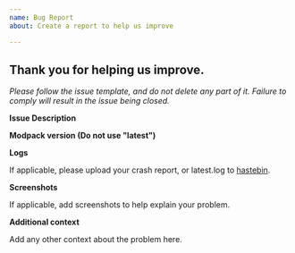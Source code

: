 ```yaml
---
name: Bug Report
about: Create a report to help us improve

---
```

## Thank you for helping us improve. #####

_Please follow the issue template, and do not delete any part of it._
_Failure to comply will result in the issue being closed._

**Issue Description**


**Modpack version (Do not use "latest")**


**Logs**

If applicable, please upload your crash report, or latest.log to [hastebin](https://hastebin.com/).

**Screenshots**

If applicable, add screenshots to help explain your problem.

**Additional context**

Add any other context about the problem here.
